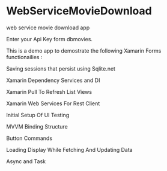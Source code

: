 # WebServiceMovieDownload
web service movie download app

Enter your Api Key form dbmovies.

This is a demo app to demostrate the following Xamarin Forms functionailies :

Saving sessions that persist using Sqlite.net

Xamarin Dependency Services and DI

Xamarin Pull To Refresh List Views

Xamarin Web Services For Rest Client

Initial Setup Of UI Testing

MVVM Binding Structure

Button Commands

Loading Display While Fetching And Updating Data

Async and Task
